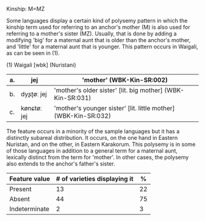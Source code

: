 Kinship: M=MZ

Some languages display a certain kind of polysemy pattern in which the
kinship term used for referring to an anchor's mother (M) is also used
for referring to a mother's sister (MZ). Usually, that is done by adding
a modifying 'big' for a maternal aunt that is older than the anchor's
mother, and 'little' for a maternal aunt that is younger. This pattern
occurs in Waigali, as can be seen in ‎(1).

(1) Waigali \[wbk\] (Nuristani)

| a\. | jej         | 'mother' (WBK-Kin-SR:002)                                         |
|-----|-------------|-------------------------------------------------------------------|
| b\. | dyʂʈøː jej  | 'mother's older sister' \[lit. big mother\] (WBK-Kin-SR:031)      |
| c\. | kønɕtøː jej | 'mother's younger sister' \[lit. little mother\] (WBK-Kin-SR:032) |

The feature occurs in a minority of the sample languages but it has a
distinctly subareal distribution. It occurs, on the one hand in Eastern
Nuristan, and on the other, in Eastern Karakorum. This polysemy is in
some of those languages in addition to a general term for a maternal
aunt, lexically distinct from the term for 'mother'. In other cases, the
polysemy also extends to the anchor's father's sister.

| Feature value | \# of varieties displaying it | \%  |
|---------------|-------------------------------|-----|
| Present       | 13                            | 22  |
| Absent        | 44                            | 75  |
| Indeterminate | 2                             | 3   |
